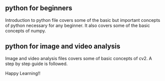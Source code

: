## python for beginners 
Introduction to python file covers some of the basic but important concepts of python necessary for any beginner. It also covers some of the basic concepts of numpy.

## python for image and video analysis
Image and video analysis files covers some of basic concepts of cv2. A step by step guide is followed.

Happy Learning!!


